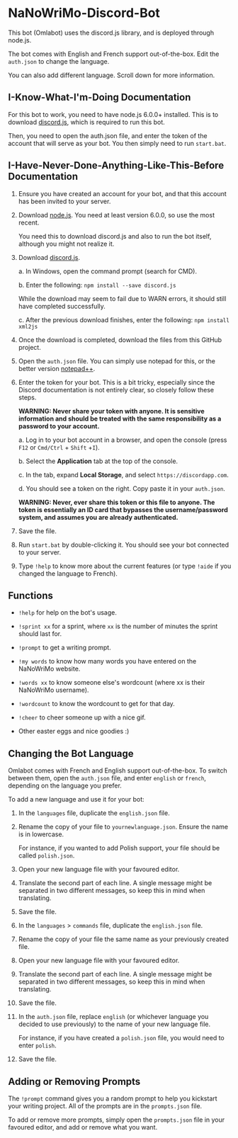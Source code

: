 # NaNoWriMo-Discord-Bot

This bot (Omlabot) uses the discord.js library, and is deployed through node.js.

The bot comes with English and French support out-of-the-box. Edit the `auth.json` to change the language.

You can also add different language. Scroll down for more information.

## I-Know-What-I'm-Doing Documentation

For this bot to work, you need to have node.js 6.0.0+ installed. This is to download [discord.js](https://github.com/hydrabolt/discord.js/), which is required to run this bot.

Then, you need to open the auth.json file, and enter the token of the account that will serve as your bot. You then simply need to run `start.bat`.

## I-Have-Never-Done-Anything-Like-This-Before Documentation

1. Ensure you have created an account for your bot, and that this account has been invited to your server.

1. Download [node.js](https://nodejs.org/en/). You need at least version 6.0.0, so use the most recent.

    You need this to download discord.js and also to run the bot itself, although you might not realize it.

2. Download [discord.js](https://github.com/hydrabolt/discord.js/).

    a. In Windows, open the command prompt (search for CMD).

    b. Enter the following: `npm install --save discord.js`

    While the download may seem to fail due to WARN errors, it should still have completed successfully.

    c. After the previous download finishes, enter the following: `npm install xml2js`

3. Once the download is completed, download the files from this GitHub project.

4. Open the `auth.json` file. You can simply use notepad for this, or the better version [notepad++](https://notepad-plus-plus.org/download/v7.html).

5. Enter the token for your bot. This is a bit tricky, especially since the Discord documentation is not entirely clear, so closely follow these steps.

    **WARNING: Never share your token with anyone. It is sensitive information and should be treated with the same responsibility as a password to your account.**

    a. Log in to your bot account in a browser, and open the console (press `F12` or `Cmd/Ctrl` + `Shift` +`I`).

    b. Select the **Application** tab at the top of the console.

    c. In the tab, expand **Local Storage**, and select `https://discordapp.com`.

    d. You should see a token on the right. Copy paste it in your `auth.json`.

    **WARNING: Never, ever share this token or this file to anyone. The token is essentially an ID card that bypasses the username/password system, and assumes you are already authenticated.**

6. Save the file.

7. Run `start.bat` by double-clicking it. You should see your bot connected to your server.

8. Type `!help` to know more about the current features (or type `!aide` if you changed the language to French).

## Functions

* `!help` for help on the bot's usage.

* `!sprint xx` for a sprint, where `xx` is the number of minutes the sprint should last for.

* `!prompt` to get a writing prompt.

* `!my words` to know how many words you have entered on the NaNoWriMo website.

* `!words xx` to know someone else's wordcount (where xx is their NaNoWriMo username).

* `!wordcount` to know the wordcount to get for that day.

* `!cheer` to cheer someone up with a nice gif.

* Other easter eggs and nice goodies :)

## Changing the Bot Language

Omlabot comes with French and English support out-of-the-box. To switch between them, open the `auth.json` file, and enter `english` or `french`, depending on the language you prefer.

To add a new language and use it for your bot:

1. In the `languages` file, duplicate the `english.json` file.

2. Rename the copy of your file to `yournewlanguage.json`. Ensure the name is in lowercase.

    For instance, if you wanted to add Polish support, your file should be called `polish.json`.

3. Open your new language file with your favoured editor.

4. Translate the second part of each line. A single message might be separated in two different messages, so keep this in mind when translating.

5. Save the file.

6. In the `languages` > `commands` file, duplicate the `english.json` file.

7. Rename the copy of your file the same name as your previously created file.

8. Open your new language file with your favoured editor.

9. Translate the second part of each line. A single message might be separated in two different messages, so keep this in mind when translating.

10. Save the file.

11. In the `auth.json` file, replace `english` (or whichever language you decided to use previously) to the name of your new language file.

    For instance, if you have created a `polish.json` file, you would need to enter `polish`.

12. Save the file.

## Adding or Removing Prompts

The `!prompt` command gives you a random prompt to help you kickstart your writing project. All of the prompts are in the `prompts.json` file.

To add or remove more prompts, simply open the `prompts.json` file in your favoured editor, and add or remove what you want.
